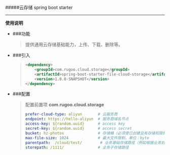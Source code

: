 #####云存储 spring boot starter

------
**使用说明**

- ###功能
  > 提供通用云存储基础能力，上传、下载、删除等。
  
- ###引入
  > ```xml
  > <dependency>
  >     <groupId>com.rugoo.cloud.storage</groupId>
  >     <artifactId>spring-boot-starter-file-cloud-storage</artifactId>
  >     <version>1.0.0-SNAPSHOT</version>
  > </dependency>
  > ```
  
- ###配置
  > 配置前置项 **com.rugoo.cloud.storage**
  > ```yaml
  > prefer-cloud-type: aliyun       # 云服务商
  > endpoint: https://hello-aliyun  # 服务商域名节点 
  > access-key: ${random.uuid}      # access key
  > secret-key: ${random.uuid}      # access secret
  > bucket: hz-photos               # 存储桶（必须使已创建且有存储权限的桶名）
  > max-file-size: 1024             # 最大文件限制，单位：byte
  > parentpath:  /cloud/test/        # 业务基础存储路径（例如根据业务划分不同的路径）
  > storepath: /1111/               # 业务子存储路径
  > ```